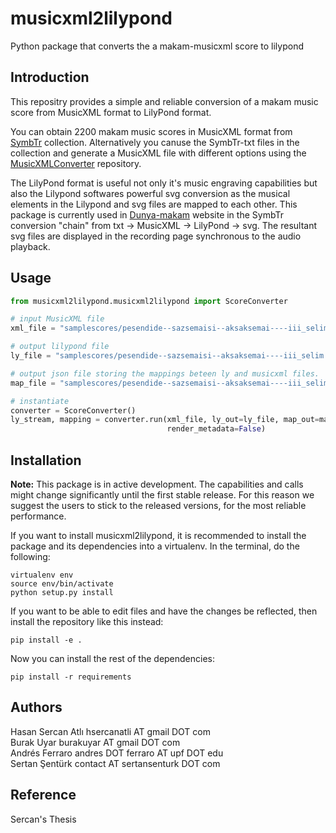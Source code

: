 musicxml2lilypond
===========
Python package that converts the a makam-musicxml score to lilypond

Introduction
------------
This repositry provides a simple and reliable conversion of a makam music score from MusicXML format to LilyPond format.

You can obtain 2200 makam music scores in MusicXML format from [SymbTr](http://dunya.compmusic.upf.edu/makam/) collection. Alternatively you canuse the SymbTr-txt files in the collection and generate a MusicXML file with different options using the [MusicXMLConverter](https://github.com/burakuyar/MusicXMLConverter) repository.

The LilyPond format is useful not only it's music engraving capabilities but also the Lilypond softwares powerful svg conversion as the musical elements in the Lilypond and svg files are mapped to each other. This package is currently used in [Dunya-makam](http://dunya.compmusic.upf.edu/makam/) website in the SymbTr conversion "chain" from txt -> MusicXML -> LilyPond -> svg. The resultant svg files are displayed in the recording page synchronous to the audio playback.

Usage
------

```python
from musicxml2lilypond.musicxml2lilypond import ScoreConverter

# input MusicXML file
xml_file = "samplescores/pesendide--sazsemaisi--aksaksemai----iii_selim.xml"

# output lilypond file
ly_file = "samplescores/pesendide--sazsemaisi--aksaksemai----iii_selim.ly"

# output json file storing the mappings beteen ly and musicxml files.
map_file = "samplescores/pesendide--sazsemaisi--aksaksemai----iii_selim.json"

# instantiate
converter = ScoreConverter()
ly_stream, mapping = converter.run(xml_file, ly_out=ly_file, map_out=map_file,
                                   render_metadata=False)
```

Installation
-------------

**Note:** This package is in active development. The capabilities and calls might change significantly until the first stable release. For this reason we suggest the users to stick to the released versions, for the most reliable performance.

If you want to install musicxml2lilypond, it is recommended to install the package and its dependencies into a virtualenv. In the terminal, do the following:

    virtualenv env
    source env/bin/activate
    python setup.py install

If you want to be able to edit files and have the changes be reflected, then
install the repository like this instead:

    pip install -e .

Now you can install the rest of the dependencies:

    pip install -r requirements

Authors
-------
Hasan Sercan Atlı	hsercanatli AT gmail DOT com  
Burak Uyar	burakuyar AT gmail DOT com  
Andrés Ferraro	andres DOT ferraro AT upf DOT edu  
Sertan Şentürk	contact AT sertansenturk DOT com  

Reference
-------
Sercan's Thesis
